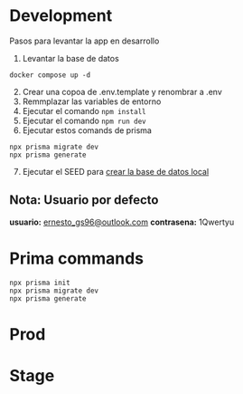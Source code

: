 # Development
Pasos para levantar la app en desarrollo

1. Levantar la base de datos
```
docker compose up -d
```

2. Crear una copoa de .env.template y renombrar a .env
3. Remmplazar las variables de entorno
4. Ejecutar el comando ``` npm install ```
5. Ejecutar el comando ``` npm run dev ```
6. Ejecutar estos comands de prisma 
``` 
npx prisma migrate dev
npx prisma generate
```
7. Ejecutar el SEED para [crear la base de datos local](localhost:3000/api/seed)

## Nota: Usuario por defecto
__usuario:__ ernesto_gs96@outlook.com
__contrasena:__ 1Qwertyu

# Prima commands
```
npx prisma init
npx prisma migrate dev
npx prisma generate
```


# Prod




# Stage